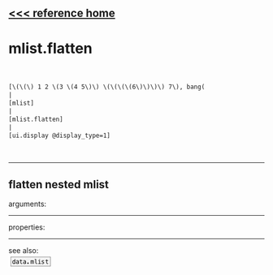 [<<< reference home](ceammc_lib.md)
---

# mlist.flatten

```


[\(\(\) 1 2 \(3 \(4 5\)\) \(\(\(\(6\)\)\)\) 7\), bang(
|
[mlist]
|
[mlist.flatten]
|
[ui.display @display_type=1]

            
```
---
flatten nested mlist
---
arguments:


---
properties:


---
see also:<br>
[![data.mlist](img/object_data.mlist.png)](data.mlist.md)
